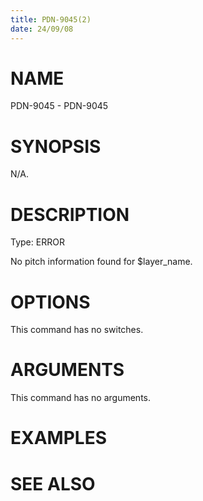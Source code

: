```yaml
---
title: PDN-9045(2)
date: 24/09/08
---
```


# NAME

PDN-9045 - PDN-9045

# SYNOPSIS

N/A.

# DESCRIPTION

Type: ERROR

No pitch information found for $layer_name.

# OPTIONS

This command has no switches.

# ARGUMENTS

This command has no arguments.

# EXAMPLES

# SEE ALSO
